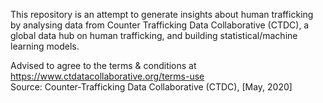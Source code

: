 This repository is an attempt to generate insights about human trafficking by analysing data from Counter Trafficking Data Collaborative (CTDC),
a global data hub on human trafficking, and building statistical/machine learning models.  

Advised to agree to the terms & conditions at https://www.ctdatacollaborative.org/terms-use  
Source: Counter-Trafficking Data Collaborative (CTDC), [May, 2020]
